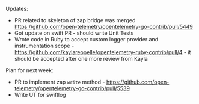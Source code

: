 Updates:
- PR related to skeleton of zap bridge was merged https://github.com/open-telemetry/opentelemetry-go-contrib/pull/5449
- Got update on swift PR - should write Unit Tests
- Wrote code in Ruby to accept custom logger provider and instrumentation scope - https://github.com/kaylareopelle/opentelemetry-ruby-contrib/pull/4 - it should be accepted after one more review from Kayla


Plan for next week:
- PR to implement zap `write` method - https://github.com/open-telemetry/opentelemetry-go-contrib/pull/5539 
- Write UT for swiftlog

